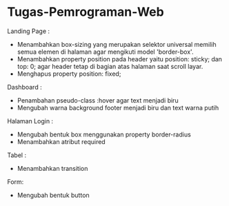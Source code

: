 # Tugas-Pemrograman-Web
Landing Page :
- Menambahkan box-sizing yang merupakan selektor universal memilih semua elemen di halaman agar mengikuti model 'border-box'.
- Menambahkan property position pada header yaitu position: sticky; dan top: 0; agar header tetap di bagian atas halaman saat scroll layar.
- Menghapus property position: fixed;

Dashboard :
- Penambahan  pseudo-class :hover agar text menjadi biru
- Mengubah warna background footer menjadi biru dan text warna putih

Halaman Login :
- Mengubah bentuk box  menggunakan property border-radius
- Menambahkan atribut required

Tabel :
- Menambahkan transition

Form:
- Mengubah bentuk button